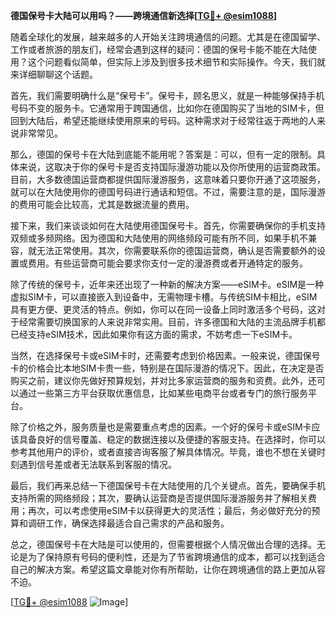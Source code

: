**德国保号卡大陆可以用吗？——跨境通信新选择[[TG💪+ @esim1088](https://t.me/s/esim1088)]**

随着全球化的发展，越来越多的人开始关注跨境通信的问题。尤其是在德国留学、工作或者旅游的朋友们，经常会遇到这样的疑问：德国的保号卡能不能在大陆使用？这个问题看似简单，但实际上涉及到很多技术细节和实际操作。今天，我们就来详细聊聊这个话题。

首先，我们需要明确什么是“保号卡”。保号卡，顾名思义，就是一种能够保持手机号码不变的服务卡。它通常用于跨国通信，比如你在德国购买了当地的SIM卡，但回到大陆后，希望还能继续使用原来的号码。这种需求对于经常往返于两地的人来说非常常见。

那么，德国的保号卡在大陆到底能不能用呢？答案是：可以，但有一定的限制。具体来说，这取决于你的保号卡是否支持国际漫游功能以及你所使用的运营商政策。目前，大多数德国运营商都提供国际漫游服务，这意味着只要你开通了这项服务，就可以在大陆使用你的德国号码进行通话和短信。不过，需要注意的是，国际漫游的费用可能会比较高，尤其是数据流量的费用。

接下来，我们来谈谈如何在大陆使用德国保号卡。首先，你需要确保你的手机支持双频或多频网络。因为德国和大陆使用的网络频段可能有所不同，如果手机不兼容，就无法正常使用。其次，你需要联系你的德国运营商，确认是否需要额外的设置或费用。有些运营商可能会要求你支付一定的漫游费或者开通特定的服务。

除了传统的保号卡，近年来还出现了一种新的解决方案——eSIM卡。eSIM是一种虚拟SIM卡，可以直接嵌入到设备中，无需物理卡槽。与传统SIM卡相比，eSIM具有更方便、更灵活的特点。例如，你可以在同一设备上同时激活多个号码，这对于经常需要切换国家的人来说非常实用。目前，许多德国和大陆的主流品牌手机都已经支持eSIM技术，因此如果你有这方面的需求，不妨考虑一下eSIM卡。

当然，在选择保号卡或eSIM卡时，还需要考虑到价格因素。一般来说，德国保号卡的价格会比本地SIM卡贵一些，特别是在国际漫游的情况下。因此，在决定是否购买之前，建议你先做好预算规划，并对比多家运营商的服务和资费。此外，还可以通过一些第三方平台获取优惠信息，比如某些电商平台或者专门的旅行服务平台。

除了价格之外，服务质量也是需要重点考虑的因素。一个好的保号卡或eSIM卡应该具备良好的信号覆盖、稳定的数据连接以及便捷的客服支持。在选择时，你可以参考其他用户的评价，或者直接咨询客服了解具体情况。毕竟，谁也不想在关键时刻遇到信号差或者无法联系到客服的情况。

最后，我们再来总结一下德国保号卡在大陆使用的几个关键点。首先，要确保手机支持所需的网络频段；其次，要确认运营商是否提供国际漫游服务并了解相关费用；再次，可以考虑使用eSIM卡以获得更大的灵活性；最后，务必做好充分的预算和调研工作，确保选择最适合自己需求的产品和服务。

总之，德国保号卡在大陆是可以使用的，但需要根据个人情况做出合理的选择。无论是为了保持原有号码的便利性，还是为了节省跨境通信的成本，都可以找到适合自己的解决方案。希望这篇文章能对你有所帮助，让你在跨境通信的路上更加从容不迫。

[[TG💪+ @esim1088](https://t.me/s/esim1088) ![Image](https://i.postimg.cc/4NQfJmqS/Snipaste-2025-05-13-00-14-12.png)]